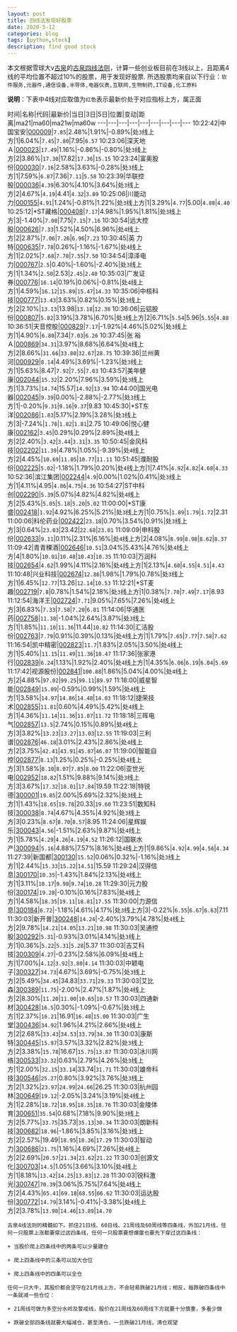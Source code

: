 ```yaml
---
layout: post
title: 四线法发现好股票
date: 2020-5-12
categories: blog
tags: [python,stock]
description: find good stock
---
```



本文根据雪球大v[古泉](https://xueqiu.com/u/7148646888)的[古泉四线法则](https://xueqiu.com/7148646888/130498192)，计算一些创业板目前在3线以上，且距离4线的平均位置不超过10%的股票，用于发现好股票.
所选股票均来自以下行业：`软件服务,元器件,通信设备,半导体,电器仪表,互联网,生物制药,IT设备,化工原料`

**说明**：下表中4线对应取值为`红色`表示最新价处于对应指标上方，属正面


时间|名称|代码|最新价|当日|3日|5日|位置|变动|距离|ma21|ma60|ma21w|ma60w
---|---|---|---|---|---|---|---|---
10:22:42|中国宝安|[000009](https://xueqiu.com/S/SZ000009)|`7.85`|2.48%|1.91%|-0.89%|处`3`线上方|1|6.04%|`7.45`|`7.80`|7.95|`6.57`
10:23:06|深天地Ａ|[000023](https://xueqiu.com/S/SZ000023)|`17.49`|1.16%|-0.86%|-0.80%|处`3`线上方|2|3.86%|`17.30`|17.82|`17.36`|`15.15`
10:23:24|富奥股份|[000030](https://xueqiu.com/S/SZ000030)|`7.16`|2.58%|3.63%|-0.28%|处`3`线上方|1|7.59%|`6.87`|7.36|`7.11`|`5.58`
10:23:39|华联控股|[000036](https://xueqiu.com/S/SZ000036)|`4.39`|6.30%|4.10%|3.64%|处`3`线上方|2|4.67%|`4.19`|4.41|`4.32`|`3.89`
10:25:06|川能动力|[000155](https://xueqiu.com/S/SZ000155)|`4.91`|1.24%|-0.81%|1.22%|处`3`线上方|1|3.29%|`4.77`|5.00|`4.88`|`4.40`
10:25:12|*ST藏格|[000408](https://xueqiu.com/S/SZ000408)|`7.17`|4.98%|1.95%|1.81%|处`3`线上方|3|-1.40%|`7.08`|7.75|`7.15`|`7.16`
10:30:54|远大控股|[000626](https://xueqiu.com/S/SZ000626)|`7.33`|1.52%|4.50%|6.96%|处`4`线上方|2|2.87%|`7.06`|`7.26`|`6.96`|`7.23`
10:30:45|英 力 特|[000635](https://xueqiu.com/S/SZ000635)|`7.78`|0.26%|-1.16%|-1.67%|处`4`线上方|1|2.02%|`7.68`|`7.78`|`7.55`|`7.50`
10:34:54|漳泽电力|[000767](https://xueqiu.com/S/SZ000767)|`2.5`|0.40%|-1.60%|-2.40%|处`3`线上方|1|1.34%|`2.50`|2.53|`2.45`|`2.40`
10:35:03|广发证券|[000776](https://xueqiu.com/S/SZ000776)|`16.14`|0.19%|0.06%|-0.81%|处`4`线上方|1|4.59%|`16.12`|`15.89`|`15.47`|`14.33`
10:35:06|中核科技|[000777](https://xueqiu.com/S/SZ000777)|`13.43`|3.63%|0.82%|0.15%|处`3`线上方|2|2.10%|`13.13`|13.98|`13.18`|`12.38`
10:36:06|云铝股份|[000807](https://xueqiu.com/S/SZ000807)|`5.82`|3.19%|3.78%|6.70%|处`3`线上方|2|6.71%|`5.54`|5.96|`5.55`|`4.88`
10:36:51|天音控股|[000829](https://xueqiu.com/S/SZ000829)|`7.17`|-1.92%|4.46%|5.02%|处`3`线上方|1|4.90%|`6.80`|7.34|`7.03`|`6.26`
10:37:45|张 裕Ａ|[000869](https://xueqiu.com/S/SZ000869)|`34.31`|3.97%|8.68%|6.64%|处`4`线上方|2|8.66%|`31.66`|`33.80`|`32.67`|`28.75`
10:39:36|兰州黄河|[000929](https://xueqiu.com/S/SZ000929)|`8.14`|4.49%|3.69%|-1.23%|处`3`线上方|1|5.63%|8.47|`7.92`|`7.55`|`7.03`
10:43:57|美年健康|[002044](https://xueqiu.com/S/SZ002044)|`15.32`|2.20%|7.96%|3.59%|处`3`线上方|1|3.73%|`14.74`|15.57|`14.92`|`13.94`
10:44:00|国光电器|[002045](https://xueqiu.com/S/SZ002045)|`9.39`|0.00%|-2.88%|-2.77%|处`3`线上方|1|-0.20%|`9.31`|`9.16`|`9.37`|9.83
10:45:30|*ST东洋|[002086](https://xueqiu.com/S/SZ002086)|`1.83`|5.17%|2.19%|3.28%|处`3`线上方|3|-7.24%|`1.78`|`1.82`|`1.81`|2.75
10:49:06|悦心健康|[002162](https://xueqiu.com/S/SZ002162)|`3.45`|0.29%|0.29%|2.89%|处`4`线上方|2|2.40%|`3.42`|`3.44`|`3.31`|`3.35`
10:50:45|金风科技|[002202](https://xueqiu.com/S/SZ002202)|`11.39`|4.78%|1.05%|-9.39%|处`4`线上方|2|4.45%|`10.69`|`11.05`|`10.77`|`11.11`
10:51:45|濮耐股份|[002225](https://xueqiu.com/S/SZ002225)|`5.02`|-1.18%|1.79%|0.20%|处`4`线上方|1|7.41%|`4.92`|`4.82`|`4.68`|`4.33`
10:52:36|滨江集团|[002244](https://xueqiu.com/S/SZ002244)|`4.9`|0.00%|1.02%|0.41%|处`3`线上方|1|4.11%|4.95|`4.86`|`4.75`|`4.36`
10:54:27|ST中科创|[002290](https://xueqiu.com/S/SZ002290)|`5.39`|5.07%|4.82%|4.82%|处`4`线上方|2|5.43%|`5.05`|`5.18`|`5.20`|`5.02`
11:00:00|*ST康盛|[002418](https://xueqiu.com/S/SZ002418)|`1.92`|4.92%|6.25%|5.21%|处`3`线上方|1|0.75%|`1.89`|`1.79`|`1.72`|2.31
11:00:06|科伦药业|[002422](https://xueqiu.com/S/SZ002422)|`23.18`|0.70%|3.54%|0.91%|处`3`线上方|3|0.64%|`23.03`|23.42|`22.68`|`23.01`
11:09:09|申科股份|[002633](https://xueqiu.com/S/SZ002633)|`9.11`|0.11%|2.31%|6.16%|处`4`线上方|2|4.08%|`8.99`|`8.98`|`8.62`|`8.37`
11:09:42|青青稞酒|[002646](https://xueqiu.com/S/SZ002646)|`10.51`|3.04%|5.43%|4.76%|处`4`线上方|4|1.80%|`10.01`|`10.48`|`10.43`|`10.35`
11:10:03|万润科技|[002654](https://xueqiu.com/S/SZ002654)|`4.62`|1.99%|4.11%|2.16%|处`4`线上方|1|2.13%|`4.60`|`4.55`|`4.51`|`4.43`
11:10:48|兴业科技|[002674](https://xueqiu.com/S/SZ002674)|`12.86`|1.98%|1.79%|0.78%|处`3`线上方|1|6.45%|`12.77`|13.26|`12.14`|`10.53`
11:12:21|*ST麦趣|[002719](https://xueqiu.com/S/SZ002719)|`7.8`|0.78%|1.54%|2.18%|处`3`线上方|1|0.38%|`7.70`|`7.49`|`7.17`|8.93
11:12:54|海洋王|[002724](https://xueqiu.com/S/SZ002724)|`7.71`|9.05%|7.65%|7.26%|处`4`线上方|3|6.83%|`7.33`|`7.58`|`7.20`|`6.81`
11:14:06|华通医药|[002758](https://xueqiu.com/S/SZ002758)|`11.38`|-1.04%|2.64%|3.87%|处`3`线上方|1|1.85%|`11.10`|`11.36`|11.44|`10.82`
11:14:30|汇洁股份|[002763](https://xueqiu.com/S/SZ002763)|`7.79`|0.91%|0.39%|0.13%|处`4`线上方|1|1.79%|`7.65`|`7.77`|`7.58`|`7.62`
11:16:54|凯中精密|[002823](https://xueqiu.com/S/SZ002823)|`11.7`|1.83%|2.05%|3.50%|处`4`线上方|1|5.40%|`11.15`|`11.49`|`11.36`|`10.47`
11:17:36|张家港行|[002839](https://xueqiu.com/S/SZ002839)|`6.24`|1.13%|1.92%|2.40%|处`4`线上方|1|4.35%|`6.06`|`6.19`|`6.04`|`5.69`
11:17:42|视源股份|[002841](https://xueqiu.com/S/SZ002841)|`100.88`|1.86%|5.04%|4.00%|处`4`线上方|2|4.88%|`97.02`|`99.25`|`99.11`|`89.97`
11:18:00|威星智能|[002849](https://xueqiu.com/S/SZ002849)|`15.09`|-0.59%|0.99%|1.59%|处`4`线上方|1|3.58%|`14.97`|`14.86`|`14.48`|`14.03`
11:18:12|捷荣技术|[002855](https://xueqiu.com/S/SZ002855)|`11.81`|0.60%|4.49%|5.42%|处`4`线上方|1|4.36%|`11.14`|`11.36`|`11.07`|`11.72`
11:18:18|三晖电气|[002857](https://xueqiu.com/S/SZ002857)|`13.5`|2.74%|0.15%|0.89%|处`4`线上方|3|3.82%|`13.23`|`13.27`|`13.03`|`12.55`
11:19:03|三利谱|[002876](https://xueqiu.com/S/SZ002876)|`46.18`|3.01%|2.43%|2.86%|处`4`线上方|2|3.75%|`42.41`|`43.91`|`45.87`|`46.07`
11:19:00|智能自控|[002877](https://xueqiu.com/S/SZ002877)|`8.13`|1.25%|0.25%|-0.25%|处`4`线上方|3|1.58%|`8.10`|`8.07`|`7.85`|`8.00`
11:22:06|亚世光电|[002952](https://xueqiu.com/S/SZ002952)|`18.82`|1.51%|9.88%|9.14%|处`3`线上方|3|3.67%|`17.32`|`18.01`|`17.84`|19.59
11:22:18|特锐德|[300001](https://xueqiu.com/S/SZ300001)|`19.85`|2.00%|5.69%|2.32%|处`3`线上方|1|1.43%|`18.65`|`19.78`|20.33|`19.60`
11:23:51|数知科技|[300038](https://xueqiu.com/S/SZ300038)|`8.74`|4.67%|4.35%|4.92%|处`3`线上方|3|0.23%|`8.67`|`8.70`|`8.57`|8.95
11:24:06|星辉娱乐|[300043](https://xueqiu.com/S/SZ300043)|`4.56`|-1.51%|2.63%|9.87%|处`4`线上方|1|5.78%|`4.29`|`4.26`|`4.19`|`4.52`
11:26:12|国联水产|[300094](https://xueqiu.com/S/SZ300094)|`5.16`|4.88%|7.57%|8.16%|处`4`线上方|1|9.86%|`4.92`|`4.99`|`4.56`|`4.34`
11:27:39|新国都|[300130](https://xueqiu.com/S/SZ300130)|`15.52`|0.06%|0.32%|-1.16%|处`3`线上方|1|2.44%|`15.33`|`15.22`|`14.51`|15.59
11:29:24|汉得信息|[300170](https://xueqiu.com/S/SZ300170)|`10.35`|-1.43%|1.84%|2.13%|处`4`线上方|1|3.11%|`10.17`|`9.98`|`9.74`|`10.28`
11:29:30|元力股份|[300174](https://xueqiu.com/S/SZ300174)|`19.28`|-0.10%|0.16%|7.83%|处`4`线上方|1|4.58%|`18.35`|`19.11`|`18.81`|`17.55`
11:30:00|力源信息|[300184](https://xueqiu.com/S/SZ300184)|`6.72`|-1.18%|4.61%|4.17%|处`3`线上方|3|-0.22%|`6.55`|`6.67`|`6.63`|7.11
11:30:03|新开普|[300248](https://xueqiu.com/S/SZ300248)|`14.24`|-2.40%|3.79%|4.78%|处`4`线上方|2|9.78%|`14.21`|`14.05`|`13.21`|`10.98`
11:30:03|吴通控股|[300292](https://xueqiu.com/S/SZ300292)|`5.31`|-0.93%|3.01%|4.14%|处`3`线上方|1|0.36%|`5.22`|`5.31`|`5.28`|5.37
11:30:03|吉艾科技|[300309](https://xueqiu.com/S/SZ300309)|`4.27`|-0.23%|2.58%|6.09%|处`4`线上方|1|7.00%|`4.12`|`3.92`|`3.80`|`4.14`
11:30:03|中颖电子|[300327](https://xueqiu.com/S/SZ300327)|`34.73`|4.67%|3.69%|-0.75%|处`3`线上方|2|5.49%|`34.45`|34.83|`33.71`|`29.33`
11:30:03|艾比森|[300389](https://xueqiu.com/S/SZ300389)|`11.75`|-2.00%|2.47%|1.87%|处`4`线上方|2|8.30%|`11.20`|`11.00`|`10.65`|`10.57`
11:30:03|四通新材|[300428](https://xueqiu.com/S/SZ300428)|`16.5`|0.30%|-1.09%|-0.67%|处`3`线上方|1|2.37%|`16.21`|16.91|`16.48`|`15.00`
11:30:03|广生堂|[300436](https://xueqiu.com/S/SZ300436)|`34.92`|1.96%|4.21%|2.66%|处`4`线上方|2|2.68%|`33.43`|`34.53`|`33.79`|`34.30`
11:30:03|康斯特|[300445](https://xueqiu.com/S/SZ300445)|`15.97`|3.57%|3.32%|2.82%|处`3`线上方|2|3.38%|`15.78`|16.67|`15.75`|`13.87`
11:30:03|冰川网络|[300533](https://xueqiu.com/S/SZ300533)|`33.32`|0.63%|2.79%|4.26%|处`3`线上方|1|2.00%|`32.15`|`33.14`|33.74|`31.71`
11:30:03|雄帝科技|[300546](https://xueqiu.com/S/SZ300546)|`25.27`|0.80%|3.92%|3.76%|处`3`线上方|2|1.32%|`23.97`|`24.99`|`24.66`|26.25
11:30:03|杭州园林|[300649](https://xueqiu.com/S/SZ300649)|`19.12`|-2.05%|3.24%|3.19%|处`4`线上方|1|2.28%|`18.72`|`18.95`|`18.35`|`18.76`
11:30:03|金陵体育|[300651](https://xueqiu.com/S/SZ300651)|`35.54`|0.68%|7.18%|9.90%|处`3`线上方|2|5.77%|`33.75`|35.73|`35.13`|`30.34`
11:30:03|朗新科技|[300682](https://xueqiu.com/S/SZ300682)|`18.96`|-1.86%|3.85%|3.16%|处`3`线上方|2|2.57%|19.49|`18.95`|`18.36`|`17.29`
11:30:03|智动力|[300686](https://xueqiu.com/S/SZ300686)|`21.75`|1.16%|4.69%|7.26%|处`4`线上方|2|2.69%|`20.57`|`21.34`|`21.62`|`21.22`
11:30:03|创源文化|[300703](https://xueqiu.com/S/SZ300703)|`14.5`|1.05%|3.66%|3.10%|处`4`线上方|1|8.18%|`13.42`|`14.25`|`13.83`|`12.28`
11:30:03|锐科激光|[300747](https://xueqiu.com/S/SZ300747)|`70.39`|3.06%|5.75%|7.64%|处`4`线上方|2|4.43%|`65.41`|`69.18`|`68.55`|`66.62`
11:30:03|运达股份|[300772](https://xueqiu.com/S/SZ300772)|`14.79`|3.14%|-0.41%|-3.38%|处`4`线上方|2|3.78%|`13.98`|`14.46`|`13.89`|`14.70`

```
古泉4线法则的精髓如下。抓住21日线、60日线、21周线及60周线等四条线，外加21月线，任何一只股票上涨都要穿过这四条线，任何一只股票要想爆雷也要先下穿过这四条线：

+ 当股价爬上四条线中的两条可以少量建仓

+ 爬上四条线中的三条可以加大仓位

+ 爬上四条线中的四条可以全仓

任何一只大牛，其股价都会坚守在21月线上方，不会轻易跌破21月线；相反，每跌破四条线中一条就减一些仓位：

+ 21周线可做为多空分水岭及警戒线，股价在21周线及60周线下方就要十分慎重，多看少做

+ 跌破全部四条线就要大幅减仓，甚至清仓，一旦跌破21月线，清仓观望
```